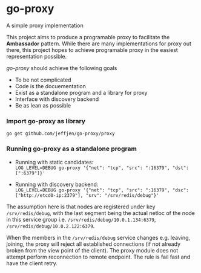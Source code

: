 # go-proxy
A simple proxy implementation

This project aims to produce a programable proxy to facilitate the
**Ambassador** pattern.  While there are many implementations for proxy out
there, this project hopes to achieve programable proxy in the easiest
representation possible.

*go-proxy* should achieve the following goals
- To be not complicated
- Code is the docuementation
- Exist as a standalone program and a library for proxy
- Interface with discovery backend
- Be as lean as possible

### Import go-proxy as library

`go get github.com/jeffjen/go-proxy/proxy`

### Running go-proxy as a standalone program

- Running with static candidates:  
    `LOG_LEVEL=DEBUG go-proxy '{"net": "tcp", "src": ":16379", "dst": [":6379"]}'`

- Running with discovery backend:  
    `LOG_LEVEL=DEBUG go-proxy '{"net": "tcp", "src": ":16379", "dsc": ["http://etcd0-ip:2379"], "srv": "/srv/redis/debug"}'`

The assumption here is that nodes are registered under key `/srv/redis/debug`,
with the last segment being the actual netloc of the node in this service
group i.e. `/srv/redis/debug/10.0.1.134:6379`, `/srv/redis/debug/10.0.2.122:6379`.

When the members in the `/srv/redis/debug` service changes e.g. leaving,
joining, the proxy will reject all established connections (if not already
broken from the view point of the client).  The proxy module does not attempt
perform reconnection to remote endpoint.  The rule is fail fast and have the
client retry.

